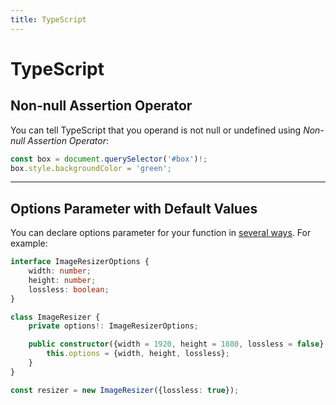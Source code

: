 ```yaml
---
title: TypeScript
---
```


# TypeScript

## Non-null Assertion Operator

You can tell TypeScript that you operand is not null or undefined using _Non-null Assertion Operator_:

```typescript
const box = document.querySelector('#box')!;
box.style.backgroundColor = 'green';
```

---

## Options Parameter with Default Values

You can declare options parameter for your function in
[several ways](https://www.delftstack.com/howto/typescript/typescript-default-parameter/).
For example:

```typescript
interface ImageResizerOptions {
    width: number;
    height: number;
    lossless: boolean;
}

class ImageResizer {
    private options!: ImageResizerOptions;

    public constructor({width = 1920, height = 1080, lossless = false}: Partial<ImageResizerOptions>) {
        this.options = {width, height, lossless};
    }
}

const resizer = new ImageResizer({lossless: true});
```
